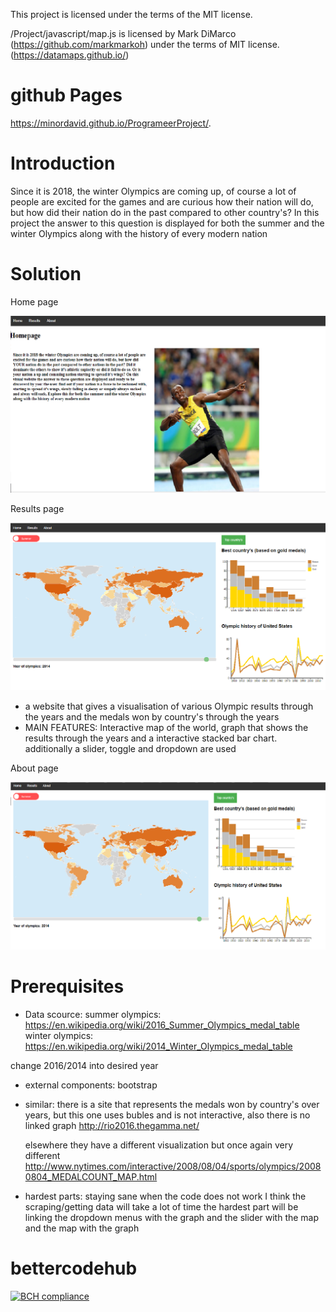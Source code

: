 This project is licensed under the terms of the MIT license.

/Project/javascript/map.js is licensed by Mark DiMarco (https://github.com/markmarkoh) under the terms of MIT license. (https://datamaps.github.io/)

# github Pages
https://minordavid.github.io/ProgrameerProject/.

# Introduction

Since it is 2018, the winter Olympics are coming up, of course a lot of people are excited for the games and are curious how their nation will do, but how did their nation do in the past compared to other country's? In this project the answer to this question is displayed for both the summer and the winter Olympics along with the history of every modern nation

# Solution
Home page

![alt text](Project/doc/prtScHomePage.png)

Results page

![alt text](Project/doc/prtScResults.png)

- a website that gives a visualisation of various Olympic results through the years and the medals won by country's through the years
- MAIN FEATURES: Interactive map of the world, graph that shows the results through the years and a interactive stacked bar chart. additionally a slider, toggle and dropdown are used

About page

![alt text](Project/doc/prtScAbout.png)

# Prerequisites

- Data scource:
summer olympics:
https://en.wikipedia.org/wiki/2016_Summer_Olympics_medal_table
winter olympics:
https://en.wikipedia.org/wiki/2014_Winter_Olympics_medal_table

change 2016/2014 into desired year

- external components:
bootstrap

- similar:
there is a site that represents the medals won by country's over years, but this one uses bubles and is not interactive, also there
is no linked graph http://rio2016.thegamma.net/

  elsewhere they have a different visualization but once again very different http://www.nytimes.com/interactive/2008/08/04/sports/olympics/20080804_MEDALCOUNT_MAP.html

- hardest parts:
staying sane when the code does not work
I think the scraping/getting data will take a lot of time
the hardest part will be linking the dropdown menus with the graph and the slider with the map and the map with the graph

# bettercodehub

[![BCH compliance](https://bettercodehub.com/edge/badge/minordavid/ProgrameerProject?branch=master)](https://bettercodehub.com/)
